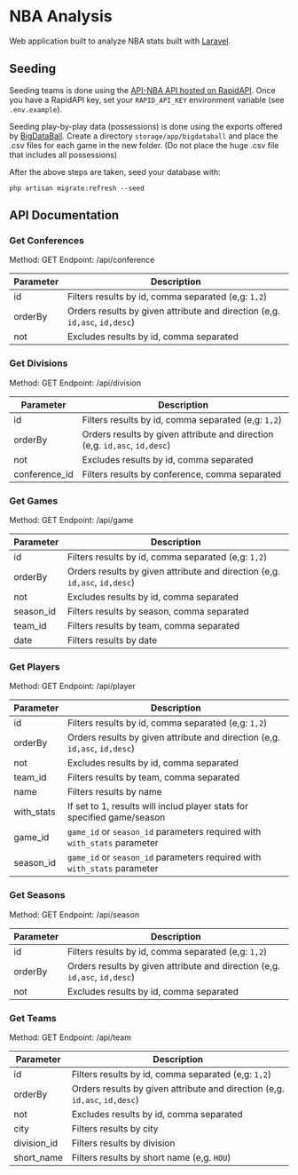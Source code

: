 # NBA Analysis

Web application built to analyze NBA stats built with [Laravel](https://laravel.com/docs).

## Seeding

Seeding teams is done using the [API-NBA API hosted on RapidAPI](https://rapidapi.com/api-sports/api/api-nba). Once you have a RapidAPI key, set your `RAPID_API_KEY` environment variable (see `.env.example`).

Seeding play-by-play data (possessions) is done using the exports offered by [BigDataBall](https://www.bigdataball.com/nba-historical-playbyplay-dataset/). Create a directory `storage/app/bigdataball` and place the .csv files for each game in the new folder. (Do not place the huge .csv file that includes all possessions)

After the above steps are taken, seed your database with:

`php artisan migrate:refresh --seed`

## API Documentation

### Get Conferences

Method: GET
Endpoint: /api/conference

| Parameter     | Description   |
| ------------- | ------------- |
| id            | Filters results by id, comma separated (e,g: `1,2`)                           |
| orderBy       | Orders results by given attribute and direction (e,g. `id,asc`, `id,desc`)    |
| not           | Excludes results by id, comma separated                                       |

### Get Divisions

Method: GET
Endpoint: /api/division

| Parameter     | Description   |
| ------------- | ------------- |
| id            | Filters results by id, comma separated (e,g: `1,2`)                           |
| orderBy       | Orders results by given attribute and direction (e,g. `id,asc`, `id,desc`)    |
| not           | Excludes results by id, comma separated                                       |
| conference_id | Filters results by conference, comma separated                                |

### Get Games

Method: GET
Endpoint: /api/game

| Parameter     | Description   |
| ------------- | ------------- |
| id            | Filters results by id, comma separated (e,g: `1,2`)                           |
| orderBy       | Orders results by given attribute and direction (e,g. `id,asc`, `id,desc`)    |
| not           | Excludes results by id, comma separated                                       |
| season_id     | Filters results by season, comma separated                                    |
| team_id       | Filters results by team, comma separated                                      |
| date          | Filters results by date                                                       |

### Get Players

Method: GET
Endpoint: /api/player

| Parameter     | Description   |
| ------------- | ------------- |
| id            | Filters results by id, comma separated (e,g: `1,2`)                           |
| orderBy       | Orders results by given attribute and direction (e,g. `id,asc`, `id,desc`)    |
| not           | Excludes results by id, comma separated                                       |
| team_id       | Filters results by team, comma separated                                      |
| name          | Filters results by name                                                       |
| with_stats    | If set to 1, results will includ player stats for specified game/season       |
| game_id       | `game_id` or `season_id` parameters required with `with_stats` parameter      |
| season_id     | `game_id` or `season_id` parameters required with `with_stats` parameter      |

### Get Seasons

Method: GET
Endpoint: /api/season

| Parameter     | Description   |
| ------------- | ------------- |
| id            | Filters results by id, comma separated (e,g: `1,2`)                           |
| orderBy       | Orders results by given attribute and direction (e,g. `id,asc`, `id,desc`)    |
| not           | Excludes results by id, comma separated                                       |

### Get Teams

Method: GET
Endpoint: /api/team

| Parameter     | Description   |
| ------------- | ------------- |
| id            | Filters results by id, comma separated (e,g: `1,2`)                           |
| orderBy       | Orders results by given attribute and direction (e,g. `id,asc`, `id,desc`)    |
| not           | Excludes results by id, comma separated                                       |
| city          | Filters results by city                                                       |
| division_id   | Filters results by division                                                   |
| short_name    | Filters results by short name (e,g. `HOU`)                                    |
